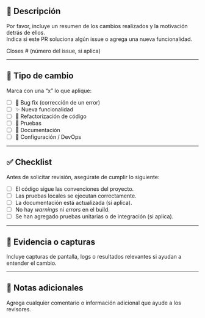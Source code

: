 ## 🧩 Descripción

Por favor, incluye un resumen de los cambios realizados y la motivación detrás de ellos.  
Indica si este PR soluciona algún issue o agrega una nueva funcionalidad.

Closes # (número del issue, si aplica)

---

## 🧪 Tipo de cambio

Marca con una “x” lo que aplique:

- [ ] 🐛 Bug fix (corrección de un error)
- [ ] ✨ Nueva funcionalidad
- [ ] 🧹 Refactorización de código
- [ ] 🧪 Pruebas
- [ ] 📝 Documentación
- [ ] 🔧 Configuración / DevOps

---

## ✅ Checklist

Antes de solicitar revisión, asegúrate de cumplir lo siguiente:

- [ ] El código sigue las convenciones del proyecto.
- [ ] Las pruebas locales se ejecutan correctamente.
- [ ] La documentación está actualizada (si aplica).
- [ ] No hay *warnings* ni *errors* en el build.
- [ ] Se han agregado pruebas unitarias o de integración (si aplica).

---

## 📸 Evidencia o capturas

Incluye capturas de pantalla, logs o resultados relevantes si ayudan a entender el cambio.

---

## 🧠 Notas adicionales

Agrega cualquier comentario o información adicional que ayude a los revisores.

